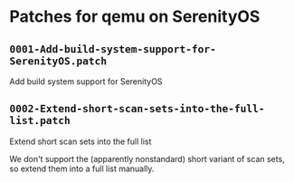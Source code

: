 # Patches for qemu on SerenityOS

## `0001-Add-build-system-support-for-SerenityOS.patch`

Add build system support for SerenityOS


## `0002-Extend-short-scan-sets-into-the-full-list.patch`

Extend short scan sets into the full list

We don't support the (apparently nonstandard) short variant of scan
sets, so extend them into a full list manually.

